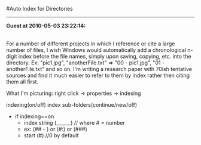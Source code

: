 #Auto Index for Directories

<hr>

<b>Guest at 2010-05-03 23:22:14:</b><br /><br />

For a number of different projects in which I reference or cite a large number of files, I wish Windows would automatically add a chronological n-digit index before the file names, simply upon saving, copying, etc. into the directory. Ex: "pic1.jpg", "anotherFile.txt" => "00 - pic1.jpg", "01 - anotherFile.txt" and so on. I'm writing a research paper with 70ish tentative sources and find it much easier to refer to them by index rather then citing them all first.

What I'm picturing: right click -> properties -> indexing

indexing(on/off)
index sub-folders(continue/new/off)

- if indexing==on
    - index string (______) // where # = number
    - ex: (## - ) or (#:) or (###)
    - start (#) //0 by default
